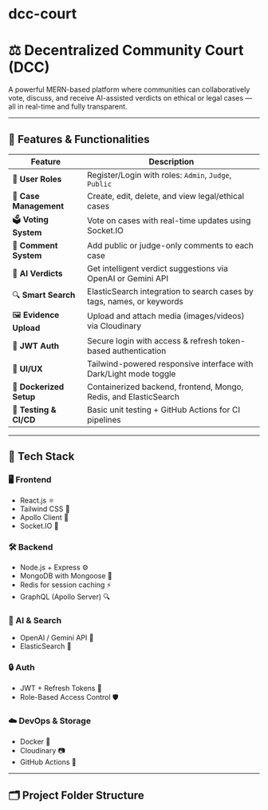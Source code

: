 # dcc-court

# ⚖️ Decentralized Community Court (DCC)

A powerful MERN-based platform where communities can collaboratively vote, discuss, and receive AI-assisted verdicts on ethical or legal cases — all in real-time and fully transparent.

---

## 🚀 Features & Functionalities

| Feature              | Description                                                                 |
|----------------------|-----------------------------------------------------------------------------|
| 👤 **User Roles**       | Register/Login with roles: `Admin`, `Judge`, `Public`                     |
| 📂 **Case Management** | Create, edit, delete, and view legal/ethical cases                         |
| 🗳️ **Voting System**    | Vote on cases with real-time updates using Socket.IO                      |
| 💬 **Comment System**   | Add public or judge-only comments to each case                            |
| 🧠 **AI Verdicts**      | Get intelligent verdict suggestions via OpenAI or Gemini API               |
| 🔍 **Smart Search**     | ElasticSearch integration to search cases by tags, names, or keywords     |
| 🖼️ **Evidence Upload**  | Upload and attach media (images/videos) via Cloudinary                    |
| 🔐 **JWT Auth**         | Secure login with access & refresh token-based authentication             |
| 🎨 **UI/UX**            | Tailwind-powered responsive interface with Dark/Light mode toggle         |
| 🐳 **Dockerized Setup** | Containerized backend, frontend, Mongo, Redis, and ElasticSearch          |
| 🧪 **Testing & CI/CD**  | Basic unit testing + GitHub Actions for CI pipelines                      |

---

## 🧰 Tech Stack

### 🖥️ Frontend
- React.js ⚛️
- Tailwind CSS 🎨
- Apollo Client 🚀
- Socket.IO 🔌

### 🛠️ Backend
- Node.js + Express ⚙️
- MongoDB with Mongoose 🍃
- Redis for session caching ⚡
- GraphQL (Apollo Server) 🔍

### 🤖 AI & Search
- OpenAI / Gemini API 🧠
- ElasticSearch 🔎

### 🔒 Auth
- JWT + Refresh Tokens 🔐
- Role-Based Access Control 🛡️

### ☁️ DevOps & Storage
- Docker 🐳
- Cloudinary 📷
- GitHub Actions 🤖

---

## 🗂️ Project Folder Structure


